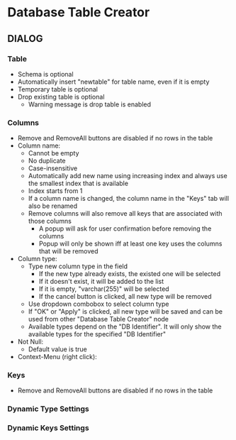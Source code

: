 # Database Table Creator

## DIALOG

### Table
* Schema is optional
* Automatically insert "newtable" for table name, even if it is empty
* Temporary table is optional
* Drop existing table is optional
	* Warning message is drop table is enabled

### Columns
* Remove and RemoveAll buttons are disabled if no rows in the table
* Column name:
	* Cannot be empty
	* No duplicate
	* Case-insensitive
	* Automatically add new name using increasing index and always use the smallest index that is available
	* Index starts from 1
	* If a column name is changed, the column name in the "Keys" tab will also be renamed
	* Remove columns will also remove all keys that are associated with those columns
		* A popup will ask for user confirmation before removing the columns
		* Popup will only be shown iff at least one key uses the columns that will be removed 
* Column type:
	* Type new column type in the field
		* If the new type already exists, the existed one will be selected
		* If it doesn't exist, it will be added to the list
		* If it is empty, "varchar(255)" will be selected
		* If the cancel button is clicked, all new type will be removed
	* Use dropdown combobox to select column type
	* If "OK" or "Apply" is clicked, all new type will be saved and can be used from other "Database Table Creator" node
	* Available types depend on the "DB Identifier". It will only show the available types for the specified "DB Identifier"
* Not Null:
	* Default value is true
* Context-Menu (right click):



### Keys
* Remove and RemoveAll buttons are disabled if no rows in the table

### Dynamic Type Settings


### Dynamic Keys Settings
